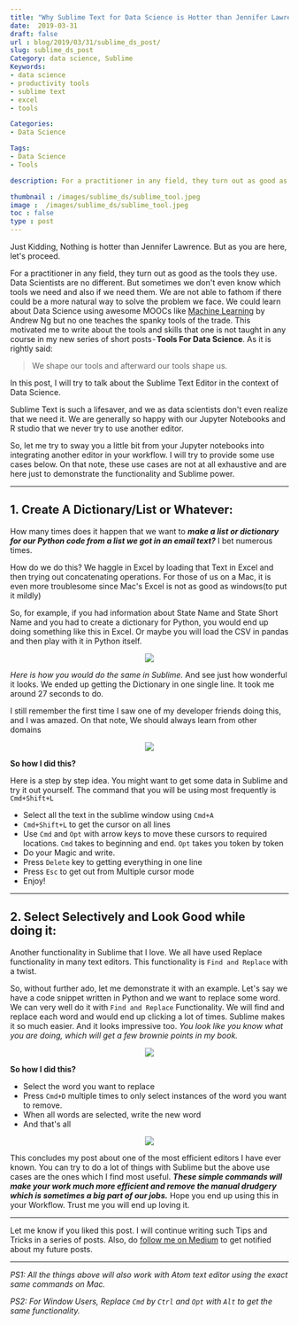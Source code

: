 ```yaml
---
title: "Why Sublime Text for Data Science is Hotter than Jennifer Lawrence?"
date:  2019-03-31
draft: false
url : blog/2019/03/31/sublime_ds_post/
slug: sublime_ds_post
Category: data science, Sublime
Keywords:
- data science
- productivity tools
- sublime text
- excel
- tools

Categories:
- Data Science

Tags:
- Data Science
- Tools

description: For a practitioner in any field, they turn out as good as the tools they use. Data Scientists are no different. But sometimes we don't even know which tools we need and also if we need them. We are not able to fathom if there could be a more natural way to solve the problem we face. In this post, I will try to talk about the Sublime Text Editor in the context of Data Science.

thumbnail : /images/sublime_ds/sublime_tool.jpeg
image :  /images/sublime_ds/sublime_tool.jpeg
toc : false
type : post
---
```




Just Kidding, Nothing is hotter than Jennifer Lawrence. But as you are here, let's proceed.

For a practitioner in any field, they turn out as good as the tools they use. Data Scientists are no different. But sometimes we don't even know which tools we need and also if we need them. We are not able to fathom if there could be a more natural way to solve the problem we face. We could learn about Data Science using awesome MOOCs like [Machine Learning](https://coursera.pxf.io/NKERRq) by Andrew Ng but no one teaches the spanky tools of the trade. This motivated me to write about the tools and skills that one is not taught in any course in my new series of short posts - **Tools For Data Science**. As it is rightly said:

> We shape our tools and afterward our tools shape us.

In this post, I will try to talk about the Sublime Text Editor in the context of Data Science.

Sublime Text is such a lifesaver, and we as data scientists don't even realize that we need it. We are generally so happy with our Jupyter Notebooks and R studio that we never try to use another editor.

So, let me try to sway you a little bit from your Jupyter notebooks into integrating another editor in your workflow. I will try to provide some use cases below. On that note, these use cases are not at all exhaustive and are here just to demonstrate the functionality and Sublime power.

---

## 1. Create A Dictionary/List or Whatever:

How many times does it happen that we want to ***make a list or dictionary for our Python code from a list we got in an email text?*** I bet numerous times. 

How do we do this? We haggle in Excel by loading that Text in Excel and then trying out concatenating operations. For those of us on a Mac, it is even more troublesome since Mac's Excel is not as good as windows(to put it mildly)

So, for example, if you had information about State Name and State Short Name and you had to create a dictionary for Python, you would end up doing something like this in Excel. Or maybe you will load the CSV in pandas and then play with it in Python itself.

<div style="margin-top: 9px; margin-bottom: 10px;">
<center><img src="/images/sublime_ds/previous_excel-min.gif" ></center>
</div>

*Here is how you would do the same in Sublime.* And see just how wonderful it looks. We ended up getting the Dictionary in one single line. It took me around 27 seconds to do. 

I still remember the first time I saw one of my developer friends doing this, and I was amazed. On that note, We should always learn from other domains

<div style="margin-top: 9px; margin-bottom: 10px;">
<center><img src="/images/sublime_ds/now sublime-min.gif" ></center>
</div>

**So how I did this?**

Here is a step by step idea. You might want to get some data in Sublime and try it out yourself. The command that you will be using most frequently is `Cmd+Shift+L`

- Select all the text in the sublime window using `Cmd+A`
- `Cmd+Shift+L` to get the cursor on all lines
- Use `Cmd` and `Opt` with arrow keys to move these cursors to required locations. `Cmd` takes to beginning and end. `Opt` takes you token by token
- Do your Magic and write.
- Press `Delete` key to getting everything in one line
- Press `Esc` to get out from Multiple cursor mode
- Enjoy!

---

## 2. Select Selectively and Look Good while doing it:

Another functionality in Sublime that I love. We all have used Replace functionality in many text editors. This functionality is `Find and Replace` with a twist.

So, without further ado, let me demonstrate it with an example. Let's say we have a code snippet written in Python and we want to replace some word. We can very well do it with `Find and Replace` Functionality. We will find and replace each word and would end up clicking a lot of times. Sublime makes it so much easier. And it looks impressive too. *You look like you know what you are doing, which will get a few brownie points in my book.*

<div style="margin-top: 9px; margin-bottom: 10px;">
<center><img src="/images/sublime_ds/sublime_mul-min.gif" ></center>
</div>

**So how I did this?**

- Select the word you want to replace
- Press `Cmd+D` multiple times to only select instances of the word you want to remove.
- When all words are selected, write the new word
- And that's all

<div style="margin-top: 9px; margin-bottom: 10px;">
<center><img src="/images/sublime_ds/thor_tools_2x.png" ></center>
</div>

This concludes my post about one of the most efficient editors I have ever known. You can try to do a lot of things with Sublime but the above use cases are the ones which I find most useful. ***These simple commands will make your work much more efficient and remove the manual drudgery which is sometimes a big part of our jobs.*** Hope you end up using this in your Workflow. Trust me you will end up loving it.

---

Let me know if you liked this post. I will continue writing such Tips and Tricks in a series of posts. Also, do [follow me on Medium](https://mlwhiz.medium.com/) to get notified about my future posts.

---

*PS1: All the things above will also work with Atom text editor using the exact same commands on Mac.*

*PS2: For Window Users, Replace `Cmd` by `Ctrl` and `Opt` with `Alt` to get the same functionality.*
